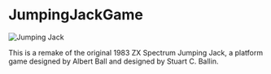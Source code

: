 # JumpingJackGame

![Jumping Jack](![image](https://user-images.githubusercontent.com/46942255/185191938-0801e001-6d17-4f72-b43c-5b114cfa0988.png))


This is a remake of the original 1983 ZX Spectrum Jumping Jack, a platform game designed by Albert Ball and designed by Stuart C. Ballin.

